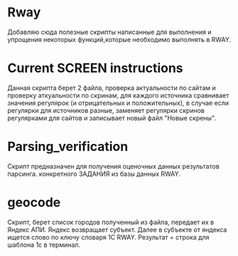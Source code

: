 # Rway
Добавляю сюда полезные скрипты написанные для выполнения и упрощения некоторых функций,которые необходимо выполнять в RWAY.

# Current SCREEN instructions
Данная скрипта берет 2 файла, проверка актуальности по сайтам и проверку аткуальности по скринам,
для каждого источника сравнивает  значения регулярок (и отрицательных и положительных), в случае если регулярки
для источников разные,  заменяет регулярки скринов  регулярками для сайтов и записывает новый файл "Новые скрены". 

# Parsing_verification
Скрипт предназначен для  получения оценочных данных результатов парсинга. конкретного ЗАДАНИЯ из базы данных RWAY.

# geocode
Скрипт, берет список  городов полученный из файла, передает их в Яндекс АПИ. Яндекс возвращает субъект. Далее в субъекте от яндекса ищется слово  по ключу словаря 1С RWAY. Результат = строка для шаблона 1с в терминал.
